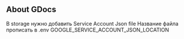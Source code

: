 ## About GDocs

В storage нужно добавить Service Account Json file
Название файла прописать в .env GOOGLE_SERVICE_ACCOUNT_JSON_LOCATION